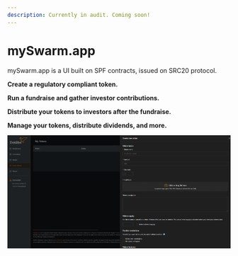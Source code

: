```yaml
---
description: Currently in audit. Coming soon!
---
```


# mySwarm.app

mySwarm.app is a UI built on SPF contracts, issued on SRC20 protocol.

**Create a regulatory compliant token.**

**Run a fundraise and gather investor contributions.**

**Distribute your tokens to investors after the fundraise.**

**Manage your tokens, distribute dividends, and more.**

![](../.gitbook/assets/image%20%282%29.png)

